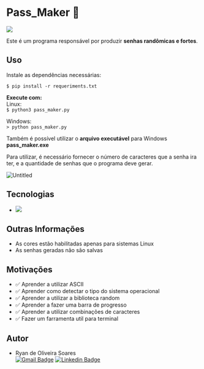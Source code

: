 # Pass_Maker 👾

![](https://img.shields.io/badge/version-1.0-red)

Este é um programa responsável por produzir  <b>senhas randômicas e fortes</b>.
## Uso
Instale as dependências necessárias:

`$ pip install -r requeriments.txt`

<b>Execute com: </b><br>
Linux:<br>
`$ python3 pass_maker.py`

Windows:<br>
`> python pass_maker.py`

Também é possível utilizar o <b>arquivo executável</b> para Windows <b>pass_maker.exe</b>

Para utilizar, é necessário fornecer o número de caracteres que a senha ira ter, e a quantidade de senhas que o programa deve gerar.

![Untitled](https://user-images.githubusercontent.com/82355865/118190774-f60a8a00-b419-11eb-83aa-f450cd26a7f3.png)

## Tecnologias
- ![](https://img.shields.io/badge/python-3.7.3-blue)

## Outras Informações
* As cores estão habilitadas apenas para sistemas Linux
* As senhas geradas não são salvas

## Motivações

- :white_check_mark: Aprender a utilizar ASCII
- :white_check_mark: Aprender como detectar o tipo do sistema operacional
- :white_check_mark: Aprender a utilizar a biblioteca random
- :white_check_mark: Aprender a fazer uma barra de progresso
- :white_check_mark: Aprender a utilizar combinações de caracteres
- :white_check_mark: Fazer um farramenta util para terminal

## Autor
- Ryan de Oliveira Soares<br>
[![Gmail Badge](https://img.shields.io/badge/-oliveira.ryan229contato@gmail.com-c14438?style=flat-square&logo=Gmail&logoColor=white&link=mailto:oliveira.ryan229contato@gmail.com)](mailto:oliveira.ryan229contato@gmail.com)
[![Linkedin Badge](https://img.shields.io/badge/-Ryan_Soares-blue?style=flat-square&logo=Linkedin&logoColor=white&link=https://www.linkedin.com/in/ryan-soares-7765a5211/)](https://www.linkedin.com/in/ryan-soares-7765a5211/) 
